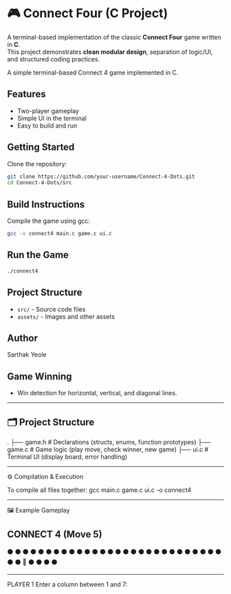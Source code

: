 # 🎮 Connect Four (C Project)

A terminal-based implementation of the classic **Connect Four** game written in **C**.  
This project demonstrates **clean modular design**, separation of logic/UI, and structured coding practices.

A simple terminal-based Connect 4 game implemented in C.

## Features

- Two-player gameplay
- Simple UI in the terminal
- Easy to build and run

## Getting Started

Clone the repository:

```bash
git clone https://github.com/your-username/Connect-4-Dots.git
cd Connect-4-Dots/src
```

## Build Instructions

Compile the game using gcc:

```bash
gcc -o connect4 main.c game.c ui.c
```

## Run the Game

```bash
./connect4
```

## Project Structure

- `src/` - Source code files
- `assets/` - Images and other assets

## Author

Sarthak Yeole

## Game Winning

- Win detection for horizontal, vertical, and diagonal lines.

---

## 🗂️ Project Structure

.
├── game.h # Declarations (structs, enums, function prototypes)
├── game.c # Game logic (play move, check winner, new game)
├── ui.c # Terminal UI (display board, error handling)

---

⚙️ Compilation & Execution

To compile all files together: gcc main.c game.c ui.c -o connect4

---

🖼️ Example Gameplay

## CONNECT 4 (Move 5)

⚫ ⚫ ⚫ ⚫ ⚫ ⚫ ⚫
⚫ ⚫ ⚫ ⚫ ⚫ ⚫ ⚫
⚫ ⚫ ⚫ ⚫ ⚫ ⚫ ⚫
⚫ ⚫ ⚫ ⚫ ⚫ ⚫ ⚫
⚫ ⚫ 🔴 ⚫ ⚫ ⚫ ⚫

---

PLAYER 1
Enter a column between 1 and 7:

